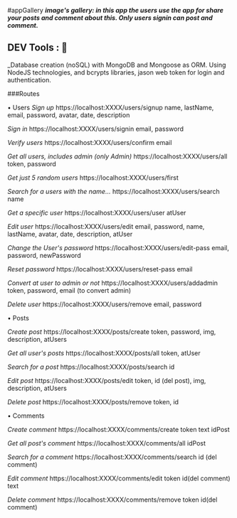 #appGallery
**_image's gallery: in this app the users use the app for share your posts and comment about this. Only users signin can post and comment._**

## DEV Tools : 📝
_Database creation (noSQL) with MongoDB and Mongoose as ORM. Using NodeJS technologies, and bcrypts libraries, jason web token for login and authentication.

###Routes

• Users
_Sign up_
https://localhost:XXXX/users/signup
name, lastName, email, password, avatar, date, description 

_Sign in_
https://localhost:XXXX/users/signin
email, password

_Verify users_
https://localhost:XXXX/users/confirm
email

_Get all users, includes admin (only Admin)_
https://localhost:XXXX/users/all
token, password

_Get just 5 random users_
https://localhost:XXXX/users/first


_Search for a users with the name..._
https://localhost:XXXX/users/search
name

_Get a specific user_
https://localhost:XXXX/users/user
atUser

_Edit user_
https://localhost:XXXX/users/edit
email, password, name, lastName, avatar, date, description, atUser 

_Change the User's password_
https://localhost:XXXX/users/edit-pass
email, password, newPassword

_Reset password_
https://localhost:XXXX/users/reset-pass
email

_Convert at user to admin or not_
https://localhost:XXXX/users/addadmin
token, password, email (to convert admin)

_Delete user_
https://localhost:XXXX/users/remove
 email, password


• Posts

_Create post_
https://localhost:XXXX/posts/create
token, password, img, description, atUsers

_Get all user's posts_
https://localhost:XXXX/posts/all
token, atUser

_Search for a post_
https://localhost:XXXX/posts/search
id

_Edit post_
https://localhost:XXXX/posts/edit
token, id (del post), img, description, atUsers

_Delete post_
https://localhost:XXXX/posts/remove
token, id


• Comments

_Create comment_
https://localhost:XXXX/comments/create
token text idPost

_Get all post's comment_
https://localhost:XXXX/comments/all
idPost

_Search for a comment_
https://localhost:XXXX/comments/search
id (del comment)

_Edit comment_
https://localhost:XXXX/comments/edit
token id(del comment) text

_Delete comment_
https://localhost:XXXX/comments/remove
token id(del comment)
